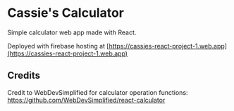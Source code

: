 # Cassie's Calculator

Simple calculator web app made with React.

Deployed with firebase hosting at [https://cassies-react-project-1.web.app](https://cassies-react-project-1.web.app)

## Credits

Credit to WebDevSimplified for calculator operation functions: https://github.com/WebDevSimplified/react-calculator

